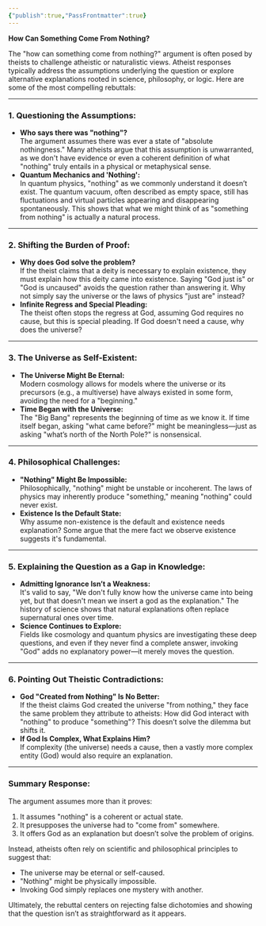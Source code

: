 ```yaml
---
{"publish":true,"PassFrontmatter":true}
---
```


**How Can Something Come From Nothing?**

The "how can something come from nothing?" argument is often posed by theists to challenge atheistic or naturalistic views. Atheist responses typically address the assumptions underlying the question or explore alternative explanations rooted in science, philosophy, or logic. Here are some of the most compelling rebuttals:

---
### 1. Questioning the Assumptions:

- **Who says there was "nothing"?**  
    The argument assumes there was ever a state of "absolute nothingness." Many atheists argue that this assumption is unwarranted, as we don't have evidence or even a coherent definition of what "nothing" truly entails in a physical or metaphysical sense.
- **Quantum Mechanics and 'Nothing':**  
    In quantum physics, "nothing" as we commonly understand it doesn’t exist. The quantum vacuum, often described as empty space, still has fluctuations and virtual particles appearing and disappearing spontaneously. This shows that what we might think of as "something from nothing" is actually a natural process.

---
### 2. Shifting the Burden of Proof:

- **Why does God solve the problem?**  
    If the theist claims that a deity is necessary to explain existence, they must explain how this deity came into existence. Saying "God just is" or "God is uncaused" avoids the question rather than answering it. Why not simply say the universe or the laws of physics "just are" instead?
- **Infinite Regress and Special Pleading:**  
    The theist often stops the regress at God, assuming God requires no cause, but this is special pleading. If God doesn't need a cause, why does the universe?

---
### 3. The Universe as Self-Existent:

- **The Universe Might Be Eternal:**  
    Modern cosmology allows for models where the universe or its precursors (e.g., a multiverse) have always existed in some form, avoiding the need for a "beginning."
- **Time Began with the Universe:**  
    The "Big Bang" represents the beginning of time as we know it. If time itself began, asking "what came before?" might be meaningless—just as asking "what’s north of the North Pole?" is nonsensical.

---
### 4. Philosophical Challenges:

- **"Nothing" Might Be Impossible:**  
    Philosophically, "nothing" might be unstable or incoherent. The laws of physics may inherently produce "something," meaning "nothing" could never exist.
- **Existence Is the Default State:**  
    Why assume non-existence is the default and existence needs explanation? Some argue that the mere fact we observe existence suggests it's fundamental.

---
### 5. Explaining the Question as a Gap in Knowledge:

- **Admitting Ignorance Isn’t a Weakness:**  
    It's valid to say, "We don't fully know how the universe came into being yet, but that doesn't mean we insert a god as the explanation." The history of science shows that natural explanations often replace supernatural ones over time.
- **Science Continues to Explore:**  
    Fields like cosmology and quantum physics are investigating these deep questions, and even if they never find a complete answer, invoking "God" adds no explanatory power—it merely moves the question.

---
### 6. Pointing Out Theistic Contradictions:

- **God "Created from Nothing" Is No Better:**  
    If the theist claims God created the universe "from nothing," they face the same problem they attribute to atheists: How did God interact with "nothing" to produce "something"? This doesn’t solve the dilemma but shifts it.
- **If God Is Complex, What Explains Him?**  
    If complexity (the universe) needs a cause, then a vastly more complex entity (God) would also require an explanation.

---
### Summary Response:

The argument assumes more than it proves:

1. It assumes "nothing" is a coherent or actual state.
2. It presupposes the universe had to "come from" somewhere.
3. It offers God as an explanation but doesn’t solve the problem of origins.

Instead, atheists often rely on scientific and philosophical principles to suggest that:

- The universe may be eternal or self-caused.
- "Nothing" might be physically impossible.
- Invoking God simply replaces one mystery with another.

Ultimately, the rebuttal centers on rejecting false dichotomies and showing that the question isn’t as straightforward as it appears.